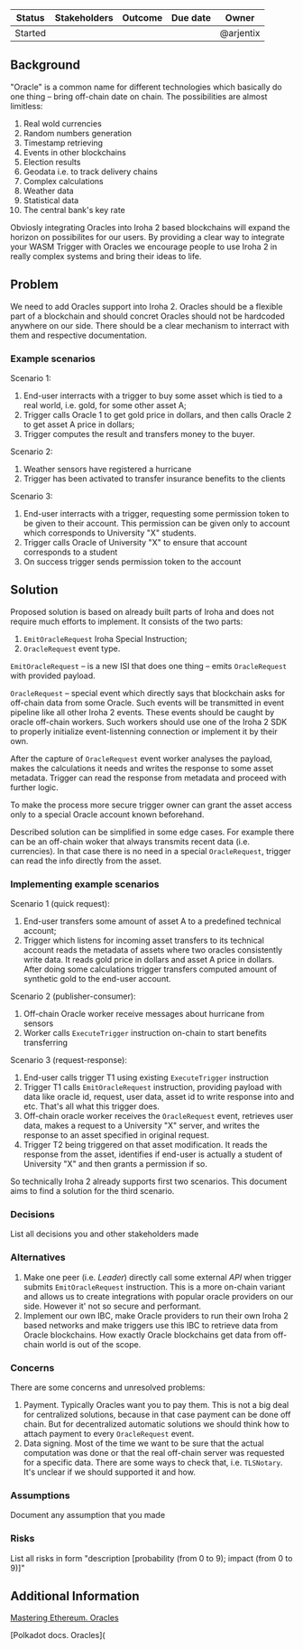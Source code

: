 | Status  | Stakeholders | Outcome | Due date |   Owner   |
| :-----: | :----------: | :-----: | :------: | :-------: |
| Started |              |         |          | @arjentix |



## Background

"Oracle" is a common name for different technologies which basically do one thing – bring off-chain date on chain. The possibilities are almost limitless:

1. Real wold currencies
2. Random numbers generation
3. Timestamp retrieving
4. Events in other blockchains
5. Election results
6. Geodata i.e. to track delivery chains
7. Complex calculations
8. Weather data
9. Statistical data
10. The central bank's key rate

Obviosly integrating Oracles into Iroha 2 based blockchains will expand the horizon on possibilites for our users. By providing a clear way to integrate your WASM Trigger with Oracles we encourage people to use Iroha 2 in really complex systems and bring their ideas to life.

## Problem

We need to add Oracles support into Iroha 2. Oracles should be a flexible part of a blockchain and should concret Oracles should not be hardcoded anywhere on our side. There should be a clear mechanism to interract with them and respective documentation.

### Example scenarios

 Scenario 1:

1. End-user interracts with a trigger to buy some asset which is tied to a real world, i.e. gold, for some other asset A;
2. Trigger calls Oracle 1 to get gold price in dollars, and then calls Oracle 2 to get asset A price in dollars;
3. Trigger computes the result and transfers money to the buyer.

Scenario 2:

1. Weather sensors have registered a hurricane
2. Trigger has been activated to transfer insurance benefits to the clients

 Scenario 3:

1. End-user interracts with a trigger, requesting some permission token to be given to their account. This permission can be given only to account which corresponds to University "X" students.
2. Trigger calls Oracle of University "X" to ensure that account corresponds to a student
3. On success trigger sends permission token to the account

## Solution

Proposed solution is based on already built parts of Iroha and does not require much efforts to implement.
It consists of the two parts:

1. `EmitOracleRequest` Iroha Special Instruction;
2. `OracleRequest` event type.

`EmitOracleRequest`  – is a new ISI that does one thing – emits `OracleRequest` with provided payload.

`OracleRequest`  – special event which directly says that blockchain asks for off-chain data from some Oracle. Such events will be transmitted in event pipeline like all other Iroha 2 events.
These events should be caught by oracle off-chain workers. Such workers should use one of the Iroha 2 SDK to properly initialize event-listenning connection or implement it by their own.

After the capture of `OracleRequest` event worker analyses the payload, makes the calculations it needs and writes the response to some asset metadata. Trigger can read the response from metadata and proceed with further logic.

To make the process more secure trigger owner can grant the asset access only to a special Oracle account known beforehand.

Described solution can be simplified in some edge cases. For example there can be an off-chain woker that always transmits recent data (i.e. currencies). In that case there is no need in a special `OracleRequest`, trigger can read the info directly from the asset.

### Implementing example scenarios

Scenario 1 (quick request):

1. End-user transfers some amount of asset A to a predefined technical account;
2. Trigger which listens for incoming asset transfers to its technical account reads the metadata of assets where two oracles consistently write data. It reads gold price in dollars and asset A price in dollars. After doing some calculations trigger transfers computed amount of synthetic gold to the end-user account.

Scenario 2 (publisher-consumer):

1. Off-chain Oracle worker receive messages about hurricane from sensors
2. Worker calls `ExecuteTrigger` instruction on-chain to start benefits transferring

Scenario 3 (request-response):

1. End-user calls trigger T1 using existing `ExecuteTrigger` instruction
2. Trigger T1 calls `EmitOracleRequest` instruction, providing payload with data like oracle id, request, user data, asset id to write response into and etc. That's all what this trigger does.
3. Off-chain oracle worker receives the `OracleRequest` event, retrieves user data, makes a request to a University "X" server, and writes the response to an asset specified in original request.
4. Trigger T2 being triggered on that asset modification. It reads the response from the asset, identifies if end-user is actually a student of University "X" and then grants a permission if so.



So technically Iroha 2 already supports first two scenarios. This document aims to find a solution for the third scenario.

### Decisions

List all decisions you and other stakeholders made

### Alternatives

1. Make one peer (i.e. *Leader*) directly call some external *API* when trigger submits `EmitOracleRequest` instruction. This is a more on-chain variant and allows us to create integrations with popular oracle providers on our side. However it' not so secure and performant.
2. Implement our own IBC, make Oracle providers to run their own Iroha 2 based networks and make triggers use this IBC to retrieve data from Oracle blockchains. How exactly Oracle blockchains get data from off-chain world is out of the scope.

### Concerns

There are some concerns and unresolved problems:

1. Payment. Typically Oracles want you to pay them. This is not a big deal for centralized solutions, because in that case payment can be done off chain. But for decentralized automatic solutions we should think how to attach payment to every `OracleRequest` event.
2. Data signing. Most of the time we want to be sure that the actual computation was done or that the real off-chain server was requested for a specific data. There are some ways to check that, i.e. `TLSNotary`. It's unclear if we should supported it and how.

### Assumptions

Document any assumption that you made

### Risks

List all risks in form "description \[probability (from 0 to 9); impact (from 0 to 9)\]"

## Additional Information

[Mastering Ethereum. Oracles](https://github.com/ethereumbook/ethereumbook/blob/develop/11oracles.asciidoc)

[Polkadot docs. Oracles](
